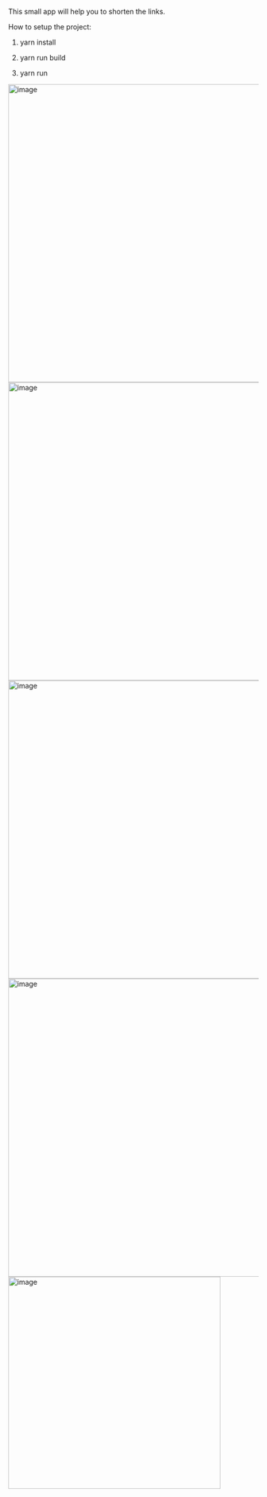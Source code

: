 This small app will help you to shorten the links.

How to setup the project:

1. yarn install

2. yarn run build

3. yarn run 

<img width="600" alt="image" src="https://user-images.githubusercontent.com/92581964/208067756-241a35ef-0c69-4277-bab4-8983ba268fda.png">

<img width="600" alt="image" src="https://user-images.githubusercontent.com/92581964/208068045-245e34bb-4990-4069-be82-501ca3643ba8.png">

<img width="600" alt="image" src="https://user-images.githubusercontent.com/92581964/208068238-78bbe670-97c8-44f2-8870-5d678b605f48.png">

<img width="600" alt="image" src="https://user-images.githubusercontent.com/92581964/208068744-e6e40299-accf-45b6-affd-82456284921b.png">

<img width="427" alt="image" src="https://user-images.githubusercontent.com/92581964/208069651-bc58d23b-5527-48ed-afb6-5e4674b665bc.png">

